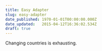 ```yaml
---
title: Easy Adapter
slug: easy-adapter
date_published: 1970-01-01T00:00:00.000Z
date_updated:   2015-04-12T16:36:02.534Z
draft: true
---
```


Changing countries is exhausting. 
